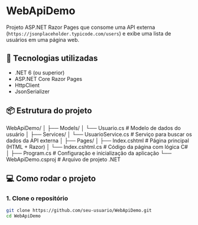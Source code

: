 # WebApiDemo

Projeto ASP.NET Razor Pages que consome uma API externa (`https://jsonplaceholder.typicode.com/users`) e exibe uma lista de usuários em uma página web.

## 🚀 Tecnologias utilizadas

- .NET 6 (ou superior)
- ASP.NET Core Razor Pages
- HttpClient
- JsonSerializer

## 📦 Estrutura do projeto

WebApiDemo/ │ ├── Models/ │ └── Usuario.cs # Modelo de dados do usuário │ ├── Services/ │ └── UsuarioService.cs # Serviço para buscar os dados da API externa │ ├── Pages/ │ ├── Index.cshtml # Página principal (HTML + Razor) │ └── Index.cshtml.cs # Código da página com lógica C# │ ├── Program.cs # Configuração e inicialização da aplicação └── WebApiDemo.csproj # Arquivo de projeto .NET


## 💻 Como rodar o projeto

### 1. Clone o repositório

```bash
git clone https://github.com/seu-usuario/WebApiDemo.git
cd WebApiDemo
